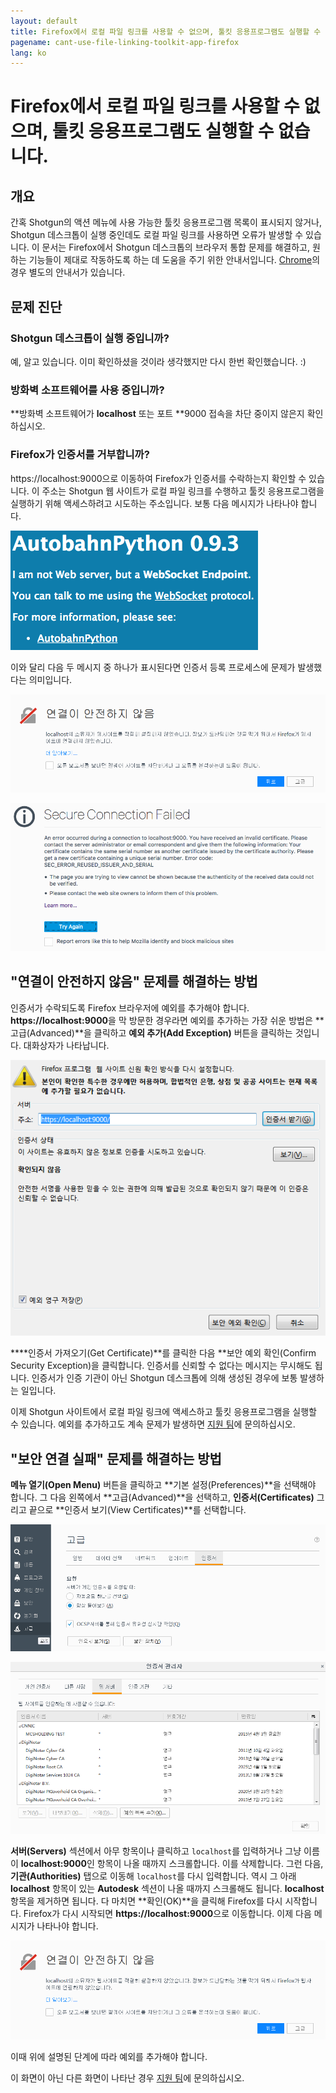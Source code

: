 ```yaml
---
layout: default
title: Firefox에서 로컬 파일 링크를 사용할 수 없으며, 툴킷 응용프로그램도 실행할 수 없습니다.
pagename: cant-use-file-linking-toolkit-app-firefox
lang: ko
---
```


# Firefox에서 로컬 파일 링크를 사용할 수 없으며, 툴킷 응용프로그램도 실행할 수 없습니다.

## 개요

간혹 Shotgun의 액션 메뉴에 사용 가능한 툴킷 응용프로그램 목록이 표시되지 않거나, Shotgun 데스크톱이 실행 중인데도 로컬 파일 링크를 사용하면 오류가 발생할 수 있습니다. 이 문서는 Firefox에서 Shotgun 데스크톱의 브라우저 통합 문제를 해결하고, 원하는 기능들이 제대로 작동하도록 하는 데 도움을 주기 위한 안내서입니다. [Chrome](./cant-use-file-linking-toolkit-app-chrome.md)의 경우 별도의 안내서가 있습니다.

## 문제 진단

### Shotgun 데스크톱이 실행 중입니까?

예, 알고 있습니다. 이미 확인하셨을 것이라 생각했지만 다시 한번 확인했습니다. :)

### 방화벽 소프트웨어를 사용 중입니까?

**방화벽 소프트웨어가 **localhost** 또는 포트 **9000 접속을 차단 중이지 않은지 확인하십시오.

### Firefox가 인증서를 거부합니까?

https://localhost:9000으로 이동하여 Firefox가 인증서를 수락하는지 확인할 수 있습니다. 이 주소는 Shotgun 웹 사이트가 로컬 파일 링크를 수행하고 툴킷 응용프로그램을 실행하기 위해 액세스하려고 시도하는 주소입니다. 보통 다음 메시지가 나타나야 합니다.

![Autobahn Python 메시지](images/autobahn-python.png)

이와 달리 다음 두 메시지 중 하나가 표시된다면 인증서 등록 프로세스에 문제가 발생했다는 의미입니다.

![연결이 안전하지 않음 메시지](images/connection-is-not-secure.png)

![보안 연결 실패 메시지](images/connection-failed.png)

## "연결이 안전하지 않음" 문제를 해결하는 방법

인증서가 수락되도록 Firefox 브라우저에 예외를 추가해야 합니다. **https://localhost:9000**을 막 방문한 경우라면 예외를 추가하는 가장 쉬운 방법은 **고급(Advanced)**을 클릭하고 **예외 추가(Add Exception)** 버튼을 클릭하는 것입니다. 대화상자가 나타납니다.

![Firefox에 예외 추가](images/add-exception-firefox.png)

****인증서 가져오기(Get Certificate)**를 클릭한 다음 **보안 예외 확인(Confirm Security Exception)을 클릭합니다. 인증서를 신뢰할 수 없다는 메시지는 무시해도 됩니다. 인증서가 인증 기관이 아닌 Shotgun 데스크톱에 의해 생성된 경우에 보통 발생하는 일입니다.

이제 Shotgun 사이트에서 로컬 파일 링크에 액세스하고 툴킷 응용프로그램을 실행할 수 있습니다. 예외를 추가하고도 계속 문제가 발생하면 [지원 팀](support@shotgunsoftware.com)에 문의하십시오.

## "보안 연결 실패" 문제를 해결하는 방법

**메뉴 열기(Open Menu)** 버튼을 클릭하고 **기본 설정(Preferences)**을 선택해야 합니다. 그 다음 왼쪽에서 **고급(Advanced)**을 선택하고, **인증서(Certificates)** 그리고 끝으로 **인증서 보기(View Certificates)**를 선택합니다.

![Firefox 고급 설정](images/firefox-advanced-settings.png)

![Firefox 인증서 보기](images/firefox-view-certificates.png)

**서버(Servers)** 섹션에서 아무 항목이나 클릭하고 `localhost`를 입력하거나 그냥 이름이 **localhost:9000**인 항목이 나올 때까지 스크롤합니다. 이를 삭제합니다. 그런 다음, **기관(Authorities)** 탭으로 이동해 `localhost`를 다시 입력합니다. 역시 그 아래 **localhost** 항목이 있는 **Autodesk** 섹션이 나올 때까지 스크롤해도 됩니다. **localhost** 항목을 제거하면 됩니다. 다 마치면 **확인(OK)**을 클릭해 Firefox를 다시 시작합니다. Firefox가 다시 시작되면 **https://localhost:9000**으로 이동합니다. 이제 다음 메시지가 나타나야 합니다.

![연결이 안전하지 않음 메시지](images/connection-is-not-secure.png)

이때 위에 설명된 단계에 따라 예외를 추가해야 합니다.

이 화면이 아닌 다른 화면이 나타난 경우 [지원 팀](support@shotgunsoftware.com)에 문의하십시오.